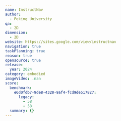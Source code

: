```yaml
---
name: InstructNav
author:
  - Peking University
qa:
  - 2D
dimension:
  - 2D
website: https://sites.google.com/view/instructnav
navigation: true
taskPlanning: true
reason: true
opensource: true
release:
  year: 2024
category: embodied
imageVideo: .nan
score:
  benchmark:
    e6d0fdb7-9de8-4320-9af4-fcd9de517827:
      legacy:
        - 58
        - 58
  summary: {}
---
```


